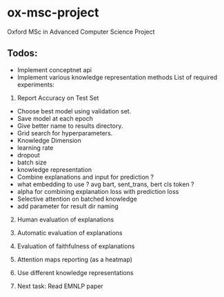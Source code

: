 # ox-msc-project

Oxford MSc in Advanced Computer Science Project

## Todos:
- Implement conceptnet api
- Implement various knowledge representation methods
List of required experiments:
1. Report Accuracy on Test Set
- Choose best model using validation set.
- Save model at each epoch
- Give better name to results directory.
- Grid search for hyperparameters.
- Knowledge Dimension
- learning rate
- dropout
- batch size
- knowledge representation
- Combine explanations and input for prediction ?
- what embedding to use ? avg bart, sent_trans, bert cls token ?
- alpha for combining explanation loss with prediction loss
- Selective attention on batched knowledge
- add parameter for result dir naming

2. Human evaluation of explanations

3. Automatic evaluation of explanations
4. Evaluation of faithfulness of explanations
5. Attention maps reporting (as a heatmap)
6. Use different knowledge representations

8. Next task:
Read EMNLP paper